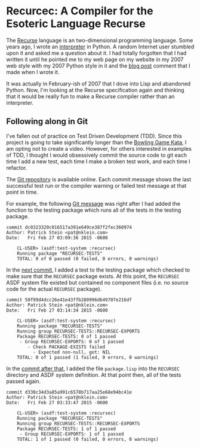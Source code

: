 Recurcec: A Compiler for the Esoteric Language Recurse
======================================================

The [Recurse][recurse] language is an two-dimensional programming
language.  Some years ago, I wrote an [interpreter][interpreter] in
Python.  A random Internet user stumbled upon it and asked me a
question about it.  I had totally forgotten that I had written it
until he pointed me to my web page on my website in my 2007 web style
with my 2007 Python style in it and the [blog post][blog] comment that
I made when I wrote it.

  [recurse]: http://esolangs.org/wiki/Recurse
  [interpreter]: http://www.csh.rit.edu/~pat/hack/quickies/recurse/
  [blog]: http://scienceblogs.com/goodmath/2007/02/09/rectangular-programming-for-wa-1/

It was actually in February-ish of 2007 that I dove into Lisp and
abandoned Python.  Now, I'm looking at the Recurse specification again
and thinking that it would be really fun to make a Recurse compiler
rather than an interpreter.

Following along in Git
----------------------

I've fallen out of practice on Test Driven Development (TDD).  Since
this project is going to take significantly longer than the
[Bowling Game Kata][kata], I am opting not to create a video.
However, for others interested in examples of TDD, I thought I would
obsessively commit the source code to git each time I add a new test,
each time I make a broken test work, and each time I refactor.

  [kata]: http://nklein.com/tags/code-kata/

The [Git repository][git] is available online.  Each commit message
shows the last successful test run or the compiler warning or failed
test message at that point in time.

  [git]: https://github.com/nklein/recursec/commits/master

For example, the following [Git message][dc03233] was right after I had
added the function to the testing package which runs all of the tests
in the testing package.

    commit dc0323320c016517a391e649ce387f2fec360974
    Author: Patrick Stein <pat@nklein.com>
    Date:   Fri Feb 27 03:09:36 2015 -0600

        CL-USER> (asdf:test-system :recursec)
        Running package "RECURSEC-TESTS"
        TOTAL: 0 of 0 passed (0 failed, 0 errors, 0 warnings)

  [dc03233]: https://github.com/nklein/recursec/commit/f780101f787ba5ff5d29b4ed18a6ba6d031b16fd

In the [next commit][50f99d4], I added a test to the testing package
which checked to make sure that the `RECURSEC` package exists.  At
this point, the `RECURSEC` ASDF system file existed but contained no
component files (i.e. no source code for the actual `RECURSEC`
package).

    commit 50f99d4dcc26e41e43ffb280996d649707e216df
    Author: Patrick Stein <pat@nklein.com>
    Date:   Fri Feb 27 03:14:34 2015 -0600

        CL-USER> (asdf:test-system :recursec)
        Running package "RECURSEC-TESTS"
        Running group RECURSEC-TESTS::RECURSEC-EXPORTS
        Package RECURSEC-TESTS: 0 of 1 passed
         - Group RECURSEC-EXPORTS: 0 of 1 passed
            - Check PACKAGE-EXISTS failed
              - Expected non-null, got: NIL
        TOTAL: 0 of 1 passed (1 failed, 0 errors, 0 warnings)

  [50f99d4]: https://github.com/nklein/recursec/commit/50f99d4dcc26e41e43ffb280996d649707e216df

In the [commit after that][d330c34], I added the file `package.lisp` into the
`RECURSEC` directory and ASDF system definition.  At that point then,
all of the tests passed again.

    commit d330c34d3a85a991c6578b717aa25e68e94bc41e
    Author: Patrick Stein <pat@nklein.com>
    Date:   Fri Feb 27 03:33:47 2015 -0600

        CL-USER> (asdf:test-system :recursec)
        Running package "RECURSEC-TESTS"
        Running group RECURSEC-TESTS::RECURSEC-EXPORTS
        Package RECURSEC-TESTS: 1 of 1 passed
         - Group RECURSEC-EXPORTS: 1 of 1 passed
        TOTAL: 1 of 1 passed (0 failed, 0 errors, 0 warnings)

[d330c34]: https://github.com/nklein/recursec/commit/d330c34d3a85a991c6578b717aa25e68e94bc41e
